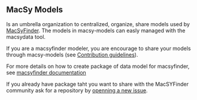 ## MacSy Models

Is an umbrella organization to centralized, organize, share models used by [MacSyFinder](https://github.com/gem-pasteur/macsyfinder).
The models in macsy-models can easly managed with the macsydata tool.

If you are a macsyfinder modeler, you are encourage to share your models through macsy-models (see [Contribution guidelines](../CONTRIBUTING.md)).

For more details on how to create package of data model for macsyfinder, see [macsyfinder documentation](https://macsyfinder.readthedocs.io/en/latest/modeler_guide/index.html)

If you already have package taht you want to share with the MacSYFinder community ask for a repository by [openning a new issue](https://github.com/macsy-models/.github/issues/new?assignees=bneron%2C+saphia&labels=ask+for+new+repository&template=ask-for-new-repos.md&title=%5BNew+Repos%5D).


<!--

**Here are some ideas to get you started:**

🙋‍♀️ A short introduction - what is your organization all about?
🌈 Contribution guidelines - how can the community get involved?
👩‍💻 Useful resources - where can the community find your docs? Is there anything else the community should know?
🍿 Fun facts - what does your team eat for breakfast?
🧙 Remember, you can do mighty things with the power of [Markdown](https://docs.github.com/github/writing-on-github/getting-started-with-writing-and-formatting-on-github/basic-writing-and-formatting-syntax)
-->
